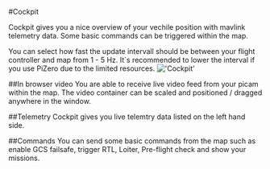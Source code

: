 #Cockpit

Cockpit gives you a nice overview of your vechile position with mavlink telemetry data. Some basic commands can be triggered within the map.

You can select how fast the update intervall should be between your flight controller and map from 1 - 5 Hz. It`s recommended to lower the interval if you use PiZero due to the limited resources.
!['Cockpit'](/site/images/pages/Cockpit/main.jpg)

##In browser video
You are able to receive live video feed from your picam within the map. The video container can be scaled and positioned / dragged anywhere in the window.

##Telemetry
Cockpit gives you live telemtry data listed on the left hand side.

##Commands
You can send some basic commands from the map such as enable GCS failsafe, trigger RTL, Loiter, Pre-flight check and show your missions.
